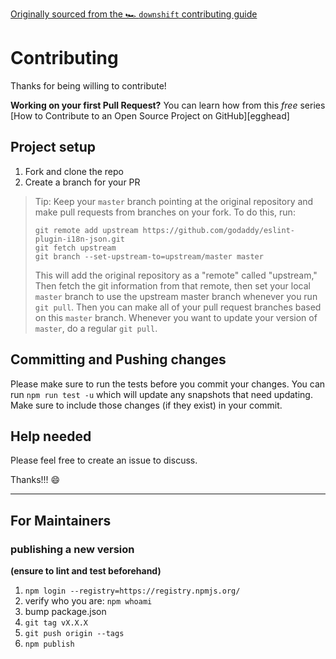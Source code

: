 [Originally sourced from the 🏎 `downshift` contributing guide](https://github.com/downshift-js/downshift/edit/master/CONTRIBUTING.md)

# Contributing

Thanks for being willing to contribute!

**Working on your first Pull Request?** You can learn how from this _free_
series [How to Contribute to an Open Source Project on GitHub][egghead]

## Project setup

1.  Fork and clone the repo
2.  Create a branch for your PR

> Tip: Keep your `master` branch pointing at the original repository and make
> pull requests from branches on your fork. To do this, run:
>
> ```
> git remote add upstream https://github.com/godaddy/eslint-plugin-i18n-json.git
> git fetch upstream
> git branch --set-upstream-to=upstream/master master
> ```
>
> This will add the original repository as a "remote" called "upstream," Then
> fetch the git information from that remote, then set your local `master`
> branch to use the upstream master branch whenever you run `git pull`. Then you
> can make all of your pull request branches based on this `master` branch.
> Whenever you want to update your version of `master`, do a regular `git pull`.

## Committing and Pushing changes

Please make sure to run the tests before you commit your changes. You can run
`npm run test -u` which will update any snapshots that need updating. Make
sure to include those changes (if they exist) in your commit.

## Help needed

Please feel free to create an issue to discuss.

Thanks!!! :smile:

---

## For Maintainers

### publishing a new version

**(ensure to lint and test beforehand)**

1. `npm login --registry=https://registry.npmjs.org/`
2. verify who you are: `npm whoami`
3. bump package.json
4. `git tag vX.X.X`
5. `git push origin --tags`
2. `npm publish`
